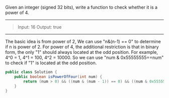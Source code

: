 Given an integer (signed 32 bits), write a function to check whether it is a power of 4.

---

> Input: 16
> Output: true

---

The basic idea is from power of 2, We can use "n&(n-1) == 0" to determine if n is power of 2. For power of 4, the additional restriction is that in binary form, the only "1" should always located at the odd position. For example, 4^0 = 1, 4^1 = 100, 4^2 = 10000. So we can use "num & 0x55555555==num" to check if "1" is located at the odd position.

```java
public class Solution {
    public boolean isPowerOfFour(int num) {
        return (num > 0) && ((num & (num - 1)) == 0) && ((num & 0x55555555) == num);
    }
}
```

